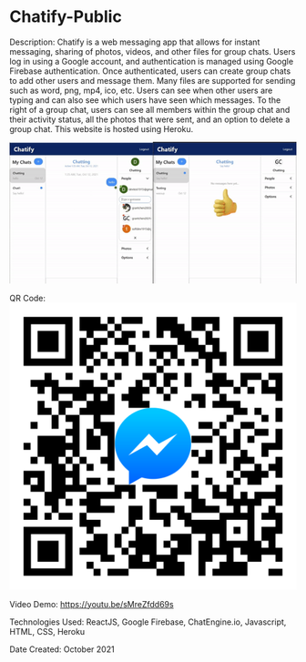 # Chatify-Public

Description: Chatify is a web messaging app that allows for instant messaging, sharing of photos, videos, and other files for group chats. Users log in using a Google account, and authentication is managed using Google Firebase authentication. Once authenticated, users can create group chats to add other users and message them. Many files are supported for sending such as word, png, mp4, ico, etc. Users can see when other users are typing and can also see which users have seen which messages. To the right of a group chat, users can see all members within the group chat and their activity status, all the photos that were sent, and an option to delete a group chat. This website is hosted using Heroku.

![Alt Text](https://github.com/ChenGrant/Chatify-Public/blob/2bfaaf7f78d4795033a2a7b89b74d634202e0333/about/gif.gif)

<!---Website Link: https://chatify-reactjs.herokuapp.com--->

QR Code: 
![Alt Text](https://github.com/ChenGrant/Chatify-Public/blob/2bfaaf7f78d4795033a2a7b89b74d634202e0333/about/qr-code.png)

Video Demo: https://youtu.be/sMreZfdd69s

Technologies Used: ReactJS, Google Firebase, ChatEngine.io, Javascript, HTML, CSS, Heroku

Date Created: October 2021
